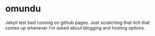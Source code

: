 omundu
======

Jekyll test bed running on github pages. Just scratching that itch that comes up whenever I'm asked about blogging and hosting options.
